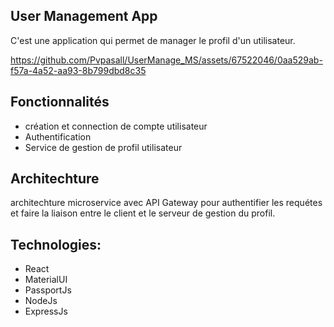 ## User Management App

C'est une application qui permet de manager le profil d'un utilisateur.

https://github.com/Pvpasall/UserManage_MS/assets/67522046/0aa529ab-f57a-4a52-aa93-8b799dbd8c35

## Fonctionnalités

- création et connection de compte utilisateur
- Authentification
- Service de gestion de profil utilisateur

## Architechture

architechture microservice avec API Gateway pour authentifier les requétes et faire la liaison entre le client et le serveur de gestion du profil.

## Technologies:

- React
- MaterialUI
- PassportJs
- NodeJs
- ExpressJs
